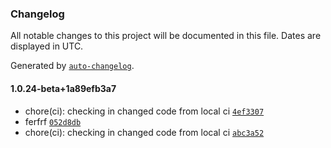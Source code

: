 ### Changelog

All notable changes to this project will be documented in this file. Dates are displayed in UTC.

Generated by [`auto-changelog`](https://github.com/CookPete/auto-changelog).

#### 1.0.24-beta+1a89efb3a7

- chore(ci): checking in changed code from local ci [`4ef3307`](https://github.com/GurdipS5/Kinderworx.Utilities.BuildUtilities/commit/4ef330703495cd31e33eb5eb526107ed34f93aa6)
- ferfrf [`052d8db`](https://github.com/GurdipS5/Kinderworx.Utilities.BuildUtilities/commit/052d8db9b78610c687900cd4ce66b4a61a7db278)
- chore(ci): checking in changed code from local ci [`abc3a52`](https://github.com/GurdipS5/Kinderworx.Utilities.BuildUtilities/commit/abc3a52cc24eb4828fbfc4a628c53499dd1430d8)

